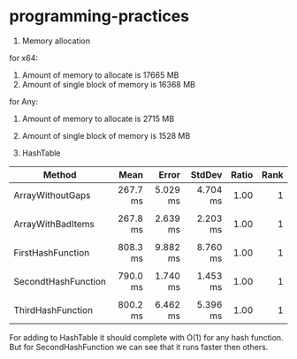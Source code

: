 # programming-practices
1. Memory allocation

  for x64:
  1. Amount of memory to allocate is 17665 MB
  2. Amount of single block of memory is 16368 MB

  for Any:
  1. Amount of memory to allocate is 2715 MB
  2. Amount of single block of memory is 1528 MB


2. HashTable

  |              Method |     Mean |    Error |   StdDev | Ratio | Rank |
  |-------------------- |---------:|---------:|---------:|------:|-----:|
  |    ArrayWithoutGaps | 267.7 ms | 5.029 ms | 4.704 ms |  1.00 |    1 |
  |                     |          |          |          |       |      |
  |   ArrayWithBadItems | 267.8 ms | 2.639 ms | 2.203 ms |  1.00 |    1 |
  |                     |          |          |          |       |      |
  |   FirstHashFunction | 808.3 ms | 9.882 ms | 8.760 ms |  1.00 |    1 |
  |                     |          |          |          |       |      |
  | SecondtHashFunction | 790.0 ms | 1.740 ms | 1.453 ms |  1.00 |    1 |
  |                     |          |          |          |       |      |
  |   ThirdHashFunction | 800.2 ms | 6.462 ms | 5.396 ms |  1.00 |    1 |
  
  For adding to HashTable it should complete with O(1) for any hash function.
  But for SecondHashFunction we can see that it runs faster then others.

